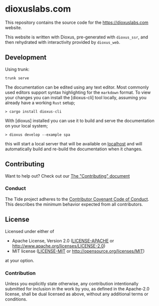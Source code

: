 # dioxuslabs.com

This repository contains the source code for the https://dioxuslabs.com website. 

This website is written with Dioxus, pre-generated with `dioxus_ssr`, and then rehydrated with interactivity provided by `dioxus_web`.

## Development

Using trunk:

```
trunk serve
```


The documentation can be edited using any text editor. Most commonly used editors support syntax highlighting for the `markdown` format. To view your changes you can install the [dioxus-cli] tool locally, assuming you already have a working `Rust` setup;
```console
> cargo install dioxus-cli
```

With [dioxus] installed you can use it to build and serve the documentation on your local system;
```console
> dioxus develop --example spa
```

this will start a local server that will be available on [localhost](http://localhost:3000) and will automatically build and re-build the documentation when it changes.

## Contributing
Want to help out? Check out our [The "Contributing" document][contributing]

### Conduct

The Tide project adheres to the [Contributor Covenant Code of
Conduct](https://github.com/http-rs/tide/blob/main/.github/CODE_OF_CONDUCT.md).
This describes the minimum behavior expected from all contributors.

## License

Licensed under either of

- Apache License, Version 2.0 ([LICENSE-APACHE](LICENSE-APACHE) or http://www.apache.org/licenses/LICENSE-2.0)
- MIT license ([LICENSE-MIT](LICENSE-MIT) or http://opensource.org/licenses/MIT)

at your option.

### Contribution

Unless you explicitly state otherwise, any contribution intentionally submitted
for inclusion in the work by you, as defined in the Apache-2.0 license, shall be
dual licensed as above, without any additional terms or conditions.

[Dioxus Book]: https://dioxuslabs.com/book
[mdbook]: https://rust-lang.github.io/mdBook/
[contributing]: https://github.com/http-rs/tide/blob/main/.github/CONTRIBUTING.md

